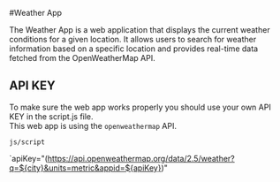 #Weather App

The Weather App is a web application that displays the current weather conditions for a given location. It allows users to search for weather information based on a specific location and provides real-time data fetched from the OpenWeatherMap API.

## API KEY

To make sure the web app works properly you should use your own API KEY in the script.js file. <br>
This web app is using the `openweathermap` API.

`js/script`

`apiKey="(https://api.openweathermap.org/data/2.5/weather?q=${city}&units=metric&appid=${apiKey})"


